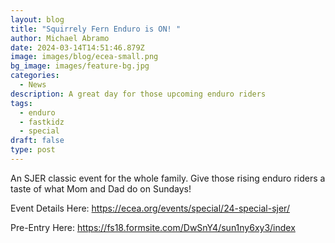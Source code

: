 ```yaml
---
layout: blog
title: "Squirrely Fern Enduro is ON! "
author: Michael Abramo
date: 2024-03-14T14:51:46.879Z
image: images/blog/ecea-small.png
bg_image: images/feature-bg.jpg
categories:
  - News
description: A great day for those upcoming enduro riders
tags:
  - enduro
  - fastkidz
  - special
draft: false
type: post
---
```

An SJER classic event for the whole family. Give those rising enduro riders a taste of what Mom and Dad do on Sundays!

Event Details Here: https://ecea.org/events/special/24-special-sjer/

Pre-Entry Here: https://fs18.formsite.com/DwSnY4/sun1ny6xy3/index
